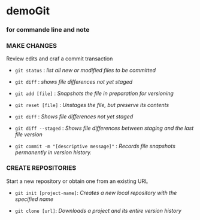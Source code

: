 # demoGit
### for commande line and note

### MAKE CHANGES
Review edits and craf a commit transaction

 * `git status` : *list all new or modified files to be committed*

* `git diff` : *shows file differences not yet staged*

* `git add [file]` : *Snapshots the file in preparation for versioning*

* `git reset [file]` : *Unstages the file, but preserve its contents*

* `git diff` : *Shows file differences not yet staged*

* `git diff --staged` : *Shows file differences between staging and the last file version*

* `git commit -m "[descriptive message]"` : *Records file snapshots permanently in version history.*

### CREATE REPOSITORIES
Start a new repository or obtain one from an existing URL
* `git init [project-name]`: *Creates a new local repository with the specified name*

* `git clone [url]`: *Downloads a project and its entire version history*
